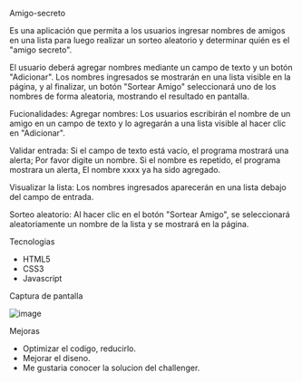 Amigo-secreto

Es una aplicación que permita a los usuarios ingresar nombres de amigos en una lista para luego realizar un sorteo aleatorio y determinar quién es el "amigo secreto".

El usuario deberá agregar nombres mediante un campo de texto y un botón "Adicionar". Los nombres ingresados se mostrarán en una lista visible en la página, y al finalizar, un botón "Sortear Amigo" seleccionará uno de los nombres de forma aleatoria, mostrando el resultado en pantalla.

Fucionalidades:
Agregar nombres: Los usuarios escribirán el nombre de un amigo en un campo de texto y lo agregarán a una lista visible al hacer clic en "Adicionar".

Validar entrada: Si el campo de texto está vacío, el programa mostrará una alerta; Por favor digite un nombre. Si el nombre es repetido, el programa mostrara un alerta, El nombre xxxx ya ha sido agregado.

Visualizar la lista: Los nombres ingresados aparecerán en una lista debajo del campo de entrada.

Sorteo aleatorio: Al hacer clic en el botón "Sortear Amigo", se seleccionará aleatoriamente un nombre de la lista y se mostrará en la página.

Tecnologias

- HTML5
- CSS3
- Javascript

Captura de pantalla

![image](https://github.com/user-attachments/assets/ea39dddd-eb92-4bc7-8f1d-74328ae9a9a3)

Mejoras

- Optimizar el codigo, reducirlo.
- Mejorar el diseno.
- Me gustaria conocer la solucion del challenger.


